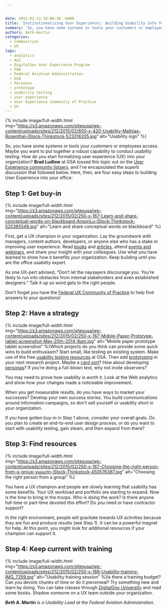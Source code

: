 ```yaml
---


date: 2015-02-13 10:00:30 -0400
title: 'Institutionalizing User Experience\: Building Usability into Your Organization'
summary: 'So, you have some systems or tools your customers or employees access. Maybe you want to put together a robust capability to conduct usability testing. How do you start formalizing user experience (UX) into your organization? Brad Ludlow at GSA tossed this topic out on the User Experience&nbsp;community listserv, and I&amp;#8217;ve encapsulated the superb&nbsp;discussion that'
authors: beth-martin
categories:
  - Communities
  - UX
tags:
  - analytics
  - AoI
  - DigitalGov User Experience Program
  - FAA
  - Federal Aviation Administration
  - GSA
  - Personas
  - prototype
  - usability testing
  - user experience
  - User Experience Community of Practice
  - UX
---
```



{% include image/full-width.html img="https://s3.amazonaws.com/sitesusa/wp-content/uploads/sites/212/2015/02/600-x-420-Usability-Mathias-Rosenthal-iStock-Thinkstock-523316205.jpg" alt="Usability sign" %} 

So, you have some systems or tools your customers or employees access. Maybe you want to put together a robust capability to conduct usability testing. How do you start formalizing user experience (UX) into your organization? **Brad Ludlow** at GSA tossed this topic out on the [User Experience community listserv](https://www.WHATEVER/communities/federal-user-experience-community-of-practice/), and I&#8217;ve encapsulated the superb discussion that followed below. Here, then, are four easy steps to building User Experience into your office:

## Step 1: Get buy-in 
{% include image/full-width.html img="https://s3.amazonaws.com/sitesusa/wp-content/uploads/sites/212/2015/02/250-x-167-Learn-and-share-conceptual-words-on-blackboard-AnsonLu-iStock-Thinkstock-525385549.jpg" alt="Learn and share conceptual words on blackboard" %} 

First, get a UX champion in your organization. Lay the groundwork with managers, content authors, developers, or anyone else who has a stake in improving user experience. Read [books](http://uxmastery.com/resources/books/) and [articles](https://www.WHATEVER/category/ux/), attend [events and webinars](https://www.WHATEVER/events/), and share your insight with your colleagues. Use what you have learned to show how it benefits your organization. Keep building until you are the office usability expert.

As one UX-pert advised, &#8220;Don’t let the naysayers discourage you. You’re likely to run into obstacles from internal stakeholders and even established designers.&#8221; Talk it up so word gets to the right people.

Don’t forget you have the [Federal UX Community of Practice](https://www.WHATEVER/communities/federal-user-experience-community-of-practice/) to help find answers to your questions!

## Step 2: Have a strategy


{% include image/full-width.html img="https://s3.amazonaws.com/sitesusa/wp-content/uploads/sites/212/2015/02/250-x-167-Mobile-Paper-Prototype-tablet-screenshot-May-20th-2014-8am.jpg" alt="Mobile paper prototype tablet screenshot" %}Which projects do you think can provide some quick wins to build enthusiasm? Start small, like testing an existing system. Make use of the free [usability testing resources](https://www.WHATEVER/resources/digitalgov-user-experience-program/) at GSA. Then add [prototyping](https://www.WHATEVER/2014/08/08/design-sketching-the-easiest-prototype-method-ever/) in your next research project. Maybe a [card sort](http://www.usability.gov/how-to-and-tools/methods/card-sorting.html)? How about developing [personas](https://www.WHATEVER/2015/01/09/personas-101/)? If you’re doing a full-blown test, why not invite observers?

You may need to prove how usability is worth it. Look at the Web analytics and show how your changes made a noticeable improvement.

When you get measurable results, do you have ways to market your successes? Develop your own success stories. You build communications around information campaigns, so don’t sell yourself or usability short in your organization.

If you have gotten buy-in in Step 1 above, consider your overall goals. Do you plan to create an end-to-end user design process, or do you want to start with usability testing, gain steam, and then expand from there?

## Step 3: Find resources 
{% include image/full-width.html img="https://s3.amazonaws.com/sitesusa/wp-content/uploads/sites/212/2015/02/250-x-167-Choosing-the-right-person-from-a-group-yuuurin-iStock-Thinkstock-450576387.jpg" alt="Choosing the right person from a group" %} 

You have a UX champion and people are slowly learning that usability has some benefits. Your UX workload and portfolio are starting to expand. Now is the time to bring in the troops. Who is doing the work? Is there anyone full-time or part-time devoted this effort? Do you need or have contractor support?

In the right environment, people will gravitate towards UX activities because they are fun and produce results (see Step 1). It can be a powerful magnet for help. At this point, you might look for additional resources if your champion can support it.

## Step 4: Keep current with training


{% include image/full-width.html img="https://s3.amazonaws.com/sitesusa/wp-content/uploads/sites/212/2015/02/250-x-188-Usability-training-IMG_7259.jpg" alt="Usability training session" %}Is there a training budget? Can you devote chunks of time or do it piecemeal? Try something new and learn by doing. You can take classes through [DigitalGov University](https://www.WHATEVER/digitalgov-university/) and read some books. Shadow someone on a UX team outside your organization.

_**Beth A. Martin** is a Usability Lead at the Federal Aviation Administration._